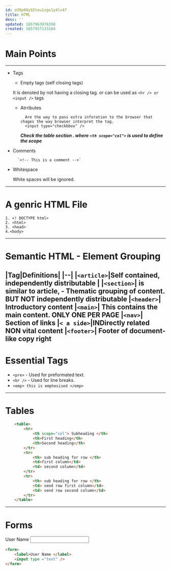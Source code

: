 ```yaml
---
id: o39p08y92teu1zgx1y4lx47
title: HTML
desc: ''
updated: 1657963976398
created: 1657957133184
---
```

# Main Points 
---
- Tags
    - Empty tags (self closing tags)
    
    It is denoted by not having a closing tag. or can be used as `<hr /> or <input />`  tags
    - Atrributes 
    
            Are the way to pass extra inforation to the browser that chages the way browser interpret the tag. 
            <input type="checkbbox" />

        ***Check the table section . where `<th scope="col">` is used to define the scope***
- Comments 

        `<!-- This is a comment -->`
            
- Whitespace 

    White spaces will be ignored. 

---

# A genric HTML File

```
1. <! DOCTYPE html>
2. <html>
3. <head>
4.<body>
```
---
# Semantic HTML - Element Grouping 
|Tag|Definitions|
|--|
|`<article>`|Self contained, independently distributable |
|`<section>`| is similar to article, - Thematic grouping of content. BUT NOT independently distributable
|`<header>`| Introductory content
|`<main>`| This contains the main content. ONLY ONE PER PAGE
|`<nav>`| Section of links 
|`< a side>`|INDirectly related NON vital content
|`<footer>`| Footer of document- like copy right 
---

# Essential Tags 
-   `<pre>` - Used for preformated text.
- `<br />` - Used for line breaks.
- `<emp> this is emphesised </emp>`

---
# Tables 
```html
    <table>
        <tr>
            <th scope="col"> Subheading </th>
            <th>First heading</th>
            <th>Second heading</th>
        </tr>
        <tr>
            <th> sub heading for row </th>
            <td>first column</td>
            <td> second column</td>
        </tr>
        <tr>
            <th> sub heading for row </th>
            <td> send row first column</td>
            <td> send row second column</td>
        </tr>
    </table>
```
---

# Forms

<form> 
    <label for ="username">User Name </label>
    <input id ="username" type ="text" />
</form>


```html
<form> 
    <label>User Name </label>
    <input type ="text" />
</form>

```